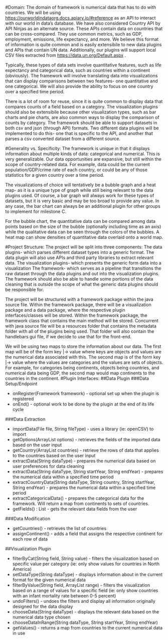 #Domain:
The domain of framework is numerical data that has to do with countries. We will be using https://ourworldindataorg.docs.apiary.io/#reference as an API to interact with our world in data’s database. We have also considered Country API by API Ninjas as an alternate source. These APIs contain data on countries that can be cross-compared. They use common metrics, such as GDP, employment, emissions, life expectancy, and more. We believe this format of information is quite common and is easily extensibile to new data plugins and APIs that contain UN data. Additionally, our plugins will support local CSV files extracted from https://data.un.org/Default.aspx .

Typically, these types of data sets involve quantitative features, such as life expectancy and categorical data, such as countries within a continent (obviously). The framework will involve translating data into visualizations that can display comparisons between two features- one quantitative and one categorical. We will also provide the ability to focus on one country over a specified time period.

There is a lot of room for reuse, since it is quite common to display data that compares counts of a field based on a category. The visualization plugins should also be extensibile because other visualization types, such as bar charts and pie charts, are also common ways to display the comparison of counts by category. The framework should be able to support datasets in both csv and json (through API) formats. Two different data plugins will be implemented to do this- one that is specific to the API, and another that parses a csv converted dataset from a different source.

#Generality vs. Specificity:
The framework is unique in that it displays information about multiple kinds of data: categorical and numerical. This is very generalizable. Our data opportunities are expansive, but still within the scope of country-related data. For example, data could be the current population/GDP/crime rate of each country, or could be any of those statistics for a given country over a time period.

The visualizations of choice will tentatively be a bubble graph and a heat map- as it is a unique type of graph while still being relevant to the data plugins used. Of course, a bar graph will always work for these types of datasets, but it is very basic and may be too broad to provide any value. In any case, the bar chart can always be an additional plugin for other groups to implement for milestone C.

For the bubble chart, the quantitative data can be compared among data points based on the size of the bubble (optionally including time as an axis) while the qualitative data can be seen through the colors of the bubbles. A heat map can show densities of quantitative data overlaid onto a world map.

#Project Structure:
The project will be split into three components:
The data plugins- which parses different dataset types into a generic format. The data plugin will also use APIs and third party libraries to extract relevant data.
The visualization plugins- which presents the generic form data into a visualization
The framework- which serves as a pipeline that transitions the raw dataset through the data plugins and out into the visualization plugins. The framework should also be able to handle some portions of the data cleaning that is outside the scope of what the generic data plugins should be responsible for.

The project will be structured with a framework package within the java source file. Within the framework package, there will be a visualization package and a data package, where the respective plugin interfaces/classes will be stored. Within the framework package, the framework class that contains the main method will be stored. Concurrent with java source file will be a resources folder that contains the metadata folder with all of the plugins being used. That folder will also contain the handlebars gui file, if we decide to use that for the front-end.

We will be using two maps to store the information about our data. The first map will be of the form key |-> value where keys are objects and values are the numerical data associated with this. The second map is of the form key |-> value where the values are categories and the values are sets of objects. For example, for categories being continents, objects being countries, and numerical data being GDP, the second map would map continents to the countries in the continent.
#Plugin Interfaces:
##Data Plugin
###Data Setup/Endpoint
* onRegister(Framework framework) - optional set up when the plugin is registered
* onEnd() - optional work to be done by the plugin at the end of its life cycle

###Data Extraction
* importData(File file, String fileType) - uses a library (ie: openCSV) to import
* getOptions(ArrayList<String> options) - retrieves the fields of the imported data based on the user input
* getCountry(ArrayList<String> countries) - retrieve the rows of data that applies to the countries based on the user input
* extractData(String dataType) - prepares the numerical data based on user preferences for data cleaning
* extractData(String dataType, String startYear, String endYear) - prepares the numerical data within a specified time period
* extractCountryData(String dataType, String country, String startYear, String endYear) - prepares the numerical data within a specified time period
* extractCategoricalData() - prepares the categorical data for the framework. Will return a map from continents to sets of countries.
* getFields() : List<String> - gets the relevant data fields from the user

###Data Modification
* getCountries() - retrieves the list of countries
* assignContinent() - adds a field that assigns the respective continent for each row of data

##Visualization Plugin
* filterByCat(String field, String value) - filters the visualization based on specific value per category (ie: only show values for countries in North America)
* setDataType(String dataType) - displays information about in the current format for the given numerical data
* filterByValue(String field, ArrayList<int> range) - filters the visualization based on a range of values for a specific field (ie: only show countries with an infant mortality rate between 0-5 percent)
* undoFilters() - undoes the filters and display all information originally designed for the data display
* chooseData(String dataType) - displays the relevant data based on the numerical data type chosen
* chooseDataInRange(String dataType, String startYear, String endYear)
* getValues() - returns a map from countries to the current numerical data in use

